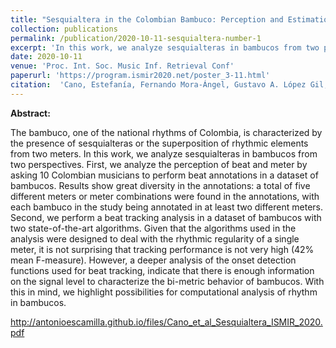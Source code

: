 ```yaml
---
title: "Sesquialtera in the Colombian Bambuco: Perception and Estimation of Beat and Meter"
collection: publications
permalink: /publication/2020-10-11-sesquialtera-number-1
excerpt: 'In this work, we analyze sesquialteras in bambucos from two perspectives. First, we analyze the perception of beat and meter by asking 10 Colombian musicians to perform beat annotations in a dataset of bambucos. Second, we perform a beat tracking analysis in a dataset of bambucos with two state-of-the-art algorithms. A deeper analysis of the onset detection functions used for beat tracking, indicate that there is enough information on the signal level to characterize the bi-metric behavior of bambucos. With this in mind, we highlight possibilities for computational analysis of rhythm in bambucos. [Read more](https://antonioescamilla.github.io/publication/2020-10-11-sesquialtera-number-1)'
date: 2020-10-11
venue: 'Proc. Int. Soc. Music Inf. Retrieval Conf'
paperurl: 'https://program.ismir2020.net/poster_3-11.html'
citation:  'Cano, Estefanía, Fernando Mora-Ángel, Gustavo A. López Gil, José R. Zapata, Antonio Escamilla, Juan F. Alzate, and Moisés Betancur. (2020). &quot;Sesquialtera in the colombian bambuco: Perception and estimation of beat and meter.&quot; <i>in Proc. Int. Soc. Music Inf. Retrieval Conf</i>. pp. 409-415. 2020.'
---
```


**Abstract:**

The bambuco, one of the national rhythms of Colombia, is characterized by the presence of sesquialteras or the superposition of rhythmic elements from two meters. In this work, we analyze sesquialteras in bambucos from two perspectives. First, we analyze the perception of beat and meter by asking 10 Colombian musicians to perform beat annotations in a dataset of bambucos. Results show great diversity in the annotations: a total of five different meters or meter combinations were found in the annotations, with each bambuco in the study being annotated in at least two different meters. Second, we perform a beat tracking analysis in a dataset of bambucos with two state-of-the-art algorithms. Given that the algorithms used in the analysis were designed to deal with the rhythmic regularity of a single meter, it is not surprising that tracking performance is not very high (42% mean F-measure). However, a deeper analysis of the onset detection functions used for beat tracking, indicate that there is enough information on the signal level to characterize the bi-metric behavior of bambucos. With this in mind, we highlight possibilities for computational analysis of rhythm in bambucos.

http://antonioescamilla.github.io/files/Cano_et_al_Sesquialtera_ISMIR_2020.pdf
